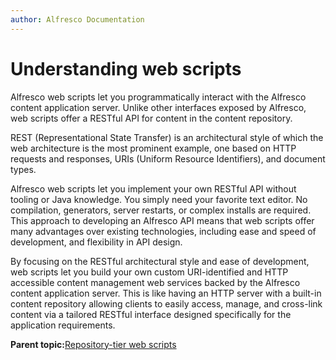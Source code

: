 ```yaml
---
author: Alfresco Documentation
---
```


# Understanding web scripts

Alfresco web scripts let you programmatically interact with the Alfresco content application server. Unlike other interfaces exposed by Alfresco, web scripts offer a RESTful API for content in the content repository.

REST \(Representational State Transfer\) is an architectural style of which the web architecture is the most prominent example, one based on HTTP requests and responses, URIs \(Uniform Resource Identifiers\), and document types.

Alfresco web scripts let you implement your own RESTful API without tooling or Java knowledge. You simply need your favorite text editor. No compilation, generators, server restarts, or complex installs are required. This approach to developing an Alfresco API means that web scripts offer many advantages over existing technologies, including ease and speed of development, and flexibility in API design.

By focusing on the RESTful architectural style and ease of development, web scripts let you build your own custom URI-identified and HTTP accessible content management web services backed by the Alfresco content application server. This is like having an HTTP server with a built-in content repository allowing clients to easily access, manage, and cross-link content via a tailored RESTful interface designed specifically for the application requirements.

**Parent topic:**[Repository-tier web scripts](../concepts/ws-overview.md)

